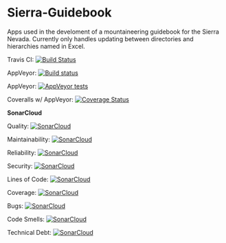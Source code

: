 # Sierra-Guidebook
Apps used in the develoment of a mountaineering guidebook for the Sierra Nevada. Currently only  handles updating between directories and hierarchies named in Excel.

Travis CI: [![Build Status](https://travis-ci.com/MarkPThomas/Sierra-Guidebook.svg?branch=master)](https://travis-ci.com/MarkPThomas/Sierra-Guidebook)

AppVeyor: [![Build status](https://ci.appveyor.com/api/projects/status/jney82f0uwl7mf26?svg=true)](https://ci.appveyor.com/project/MarkPThomas/sierra-guidebook)

AppVeyor: [![AppVeyor tests](https://img.shields.io/appveyor/tests/MarkPThomas/sierra-guidebook.svg)](https://ci.appveyor.com/project/MarkPThomas/sierra-guidebook/build/tests)

Coveralls w/ AppVeyor: [![Coverage Status](https://coveralls.io/repos/github/MarkPThomas/Sierra-Guidebook/badge.svg?branch=master)](https://coveralls.io/github/MarkPThomas/Sierra-Guidebook?branch=master)


**SonarCloud**

Quality: [![SonarCloud](https://sonarcloud.io/api/project_badges/measure?project=Sierra-Guidebook-DB-Location-XReferencer&metric=alert_status)](https://sonarcloud.io/dashboard?id=Sierra-Guidebook-DB-Location-XReferencer)

Maintainability: [![SonarCloud](https://sonarcloud.io/api/project_badges/measure?project=Sierra-Guidebook-DB-Location-XReferencer&metric=sqale_rating)](https://sonarcloud.io/dashboard?id=Sierra-Guidebook-DB-Location-XReferencer)

Reliability: [![SonarCloud](https://sonarcloud.io/api/project_badges/measure?project=Sierra-Guidebook-DB-Location-XReferencer&metric=reliability_rating)](https://sonarcloud.io/dashboard?id=Sierra-Guidebook-DB-Location-XReferencer)

Security: [![SonarCloud](https://sonarcloud.io/api/project_badges/measure?project=Sierra-Guidebook-DB-Location-XReferencer&metric=security_rating)](https://sonarcloud.io/dashboard?id=Sierra-Guidebook-DB-Location-XReferencer)

Lines of Code: [![SonarCloud](https://sonarcloud.io/api/project_badges/measure?project=Sierra-Guidebook-DB-Location-XReferencer&metric=ncloc)](https://sonarcloud.io/dashboard?id=Sierra-Guidebook-DB-Location-XReferencer)

Coverage: [![SonarCloud](https://sonarcloud.io/api/project_badges/measure?project=Sierra-Guidebook-DB-Location-XReferencer&metric=coverage)](https://sonarcloud.io/dashboard?id=Sierra-Guidebook-DB-Location-XReferencer)

Bugs: [![SonarCloud](https://sonarcloud.io/api/project_badges/measure?project=Sierra-Guidebook-DB-Location-XReferencer&metric=bugs)](https://sonarcloud.io/dashboard?id=Sierra-Guidebook-DB-Location-XReferencer)

Code Smells: [![SonarCloud](https://sonarcloud.io/api/project_badges/measure?project=Sierra-Guidebook-DB-Location-XReferencer&metric=code_smells)](https://sonarcloud.io/dashboard?id=Sierra-Guidebook-DB-Location-XReferencer)

Technical Debt: [![SonarCloud](https://sonarcloud.io/api/project_badges/measure?project=Sierra-Guidebook-DB-Location-XReferencer&metric=sqale_index)](https://sonarcloud.io/dashboard?id=Sierra-Guidebook-DB-Location-XReferencer)